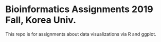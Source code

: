 # Bioinformatics Assignments 2019 Fall, Korea Univ.
This repo is for assignments about data visualizations via R and ggplot.
